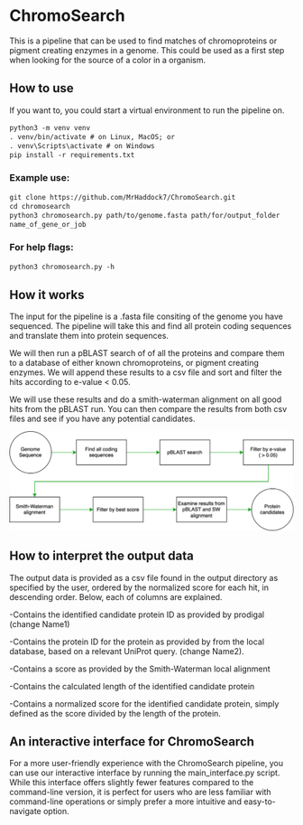 # ChromoSearch

This is a pipeline that can be used to find matches of chromoproteins or pigment creating enzymes in a genome. This could be used as a first step when looking for the source of a color in a organism.

## How to use

If you want to, you could start a virtual environment to run the pipeline on.

```
python3 -m venv venv
. venv/bin/activate # on Linux, MacOS; or
. venv\Scripts\activate # on Windows
pip install -r requirements.txt
```

### Example use:

```
git clone https://github.com/MrHaddock7/ChromoSearch.git
cd chromosearch
python3 chromosearch.py path/to/genome.fasta path/for/output_folder name_of_gene_or_job
```

### For help flags:

```
python3 chromosearch.py -h
```

## How it works

The input for the pipeline is a .fasta file consiting of the genome you have sequenced. The pipeline will take this and find all protein coding sequences and translate them into protein sequences.

We will then run a pBLAST search of of all the proteins and compare them to a database of either known chromoproteins, or pigment creating enzymes. We will append these results to a csv file and sort and filter the hits according to e-value < 0.05.

We will use these results and do a smith-waterman alignment on all good hits from the pBLAST run. You can then compare the results from both csv files and see if you have any potential candidates.

![Visualisation of pipeline](pictures/pipeline4.drawio.svg)

## How to interpret the output data

The output data is provided as a csv file found in the output directory as specified by the user, ordered by the normalized score for each hit, in descending order. Below, each of columns are explained.

-Contains the identified candidate protein ID as provided by prodigal (change Name1) 

-Contains the protein ID for the protein as provided by from the local database, based on a relevant UniProt query. (change Name2).

-Contains a score as provided by the Smith-Waterman local alignment

-Contains the calculated length of the identified candidate protein

-Contains a normalized score for the identified candidate protein, simply defined as the score divided by the length of the protein. 

## An interactive interface for ChromoSearch

For a more user-friendly experience with the ChromoSearch pipeline, you can use our interactive interface by running the main_interface.py script. While this interface offers slightly fewer features compared to the command-line version, it is perfect for users who are less familiar with command-line operations or simply prefer a more intuitive and easy-to-navigate option.
